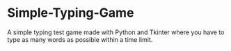 # Simple-Typing-Game
A simple typing test game made with Python and Tkinter where you have to type as many words as possible within a time limit.
